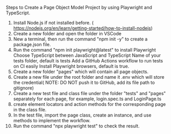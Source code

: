 Steps to Create a Page Object Model Project by using Playwright and TypeScript.
1. Install Node.js if not installed before. ( https://nodejs.org/en/learn/getting-started/how-to-install-nodejs)
2. Create a new folder and open the folder in VSCode
3. New a terminal, then run  the command "npm init -y" to create a package.json file.
4. Run the command "npm init playwright@latest" to install Playwright
     Choose TypeScript between JavaScript and TypeScript
     Name of your tests folder, default is tests
     Add a GitHub Actions workflow to run tests on CI easily
     Install Playwright browsers, default is true.
5. Create a new folder "pages" which will contain all page objects.
6. Create a new file under the root folder and name it .env which will store the credential( NOTE: DO NOT push it to GitHub, add its file path to gitignore)
7. Create a new test file and class file under the folder "tests" and "pages" separately for each page, for example, login.spec.ts and LoginPage.ts
8. create element locators and action methods for the corresponding page in the class file.
9. In the test file, import the page class, create an instance, and use methods to implement the workflow.
10. Run the command "npx playwright test" to check the result.
  


